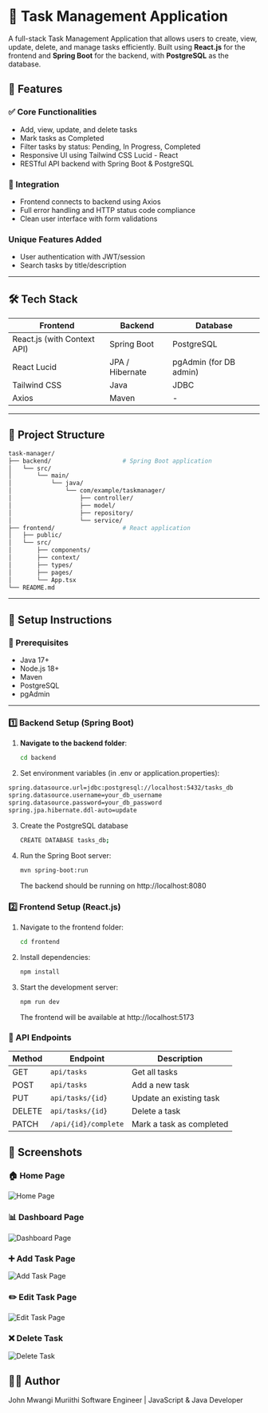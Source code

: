 # 📝 Task Management Application

A full-stack Task Management Application that allows users to create, view, update, delete, and manage tasks efficiently. Built using **React.js** for the frontend and **Spring Boot** for the backend, with **PostgreSQL** as the database.

## 🚀 Features

### ✅ Core Functionalities
- Add, view, update, and delete tasks
- Mark tasks as Completed
- Filter tasks by status: Pending, In Progress, Completed
- Responsive UI using Tailwind CSS Lucid - React
- RESTful API backend with Spring Boot & PostgreSQL

### 🔄 Integration
- Frontend connects to backend using Axios
- Full error handling and HTTP status code compliance
- Clean user interface with form validations

### Unique Features Added
- User authentication with JWT/session
- Search tasks by title/description

---

## 🛠️ Tech Stack

| Frontend | Backend | Database |
|----------|---------|----------|
| React.js (with Context API) | Spring Boot | PostgreSQL |
| React Lucid | JPA / Hibernate | pgAdmin (for DB admin) |
| Tailwind CSS | Java | JDBC |
| Axios | Maven | - |

---

## 📁 Project Structure

```bash
task-manager/
├── backend/                    # Spring Boot application
│   └── src/
│       └── main/
│           └── java/
│               └── com/example/taskmanager/
│                   ├── controller/
│                   ├── model/
│                   ├── repository/
│                   └── service/
├── frontend/                   # React application
│   ├── public/
│   └── src/
│       ├── components/
│       ├── context/
│       ├── types/
│       ├── pages/
│       └── App.tsx
└── README.md
```



---

## 🔧 Setup Instructions

### 🧩 Prerequisites

- Java 17+
- Node.js 18+
- Maven
- PostgreSQL
- pgAdmin

---

### 1️⃣ Backend Setup (Spring Boot)

1. **Navigate to the backend folder**:
   ```bash
   cd backend

2. Set environment variables (in .env or application.properties):
```bash
spring.datasource.url=jdbc:postgresql://localhost:5432/tasks_db
spring.datasource.username=your_db_username
spring.datasource.password=your_db_password
spring.jpa.hibernate.ddl-auto=update

```
3. Create the PostgreSQL database
   ```bash
   CREATE DATABASE tasks_db;
   ```
4. Run the Spring Boot server:
   ```bash
   mvn spring-boot:run
   ```
   The backend should be running on http://localhost:8080

### 2️⃣ Frontend Setup (React.js)

1. Navigate to the frontend folder:
   ```bash
   cd frontend
   ```
2. Install dependencies:
   ```bash
   npm install
   ```
3. Start the development server:
   ```bash
   npm run dev
   ````
   The frontend will be available at http://localhost:5173

### 🔗 API Endpoints

| Method | Endpoint                  | Description              |
| ------ | ----------------------    | ------------------------ |
| GET    | `api/tasks`               | Get all tasks            |
| POST   | `api/tasks`               | Add a new task           |
| PUT    | `api/tasks/{id}`          | Update an existing task  |
| DELETE | `api/tasks/{id}`          | Delete a task            |
| PATCH  | `/api/{id}/complete`      | Mark a task as completed |

## 📸 Screenshots

### 🏠 Home Page
![Home Page](./screenshots/home.png)

### 📊 Dashboard Page
![Dashboard Page](./screenshots/dashboard.png)

### ➕ Add Task Page
![Add Task Page](./screenshots/add-task.png)

### ✏️ Edit Task Page
![Edit Task Page](./screenshots/edit-task.png)

### ❌ Delete Task
![Delete Task](./screenshots/delete-task.png)



## 👨‍💻 Author
John Mwangi Muriithi
Software Engineer | JavaScript & Java Developer

